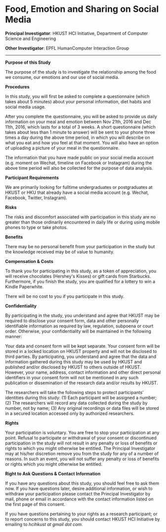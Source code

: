 # Food, Emotion and Sharing on Social Media #
 
__Principal Investigator__: HKUST HCI Initiative, Department of Computer Science and Engineering

__Other Investigator__: EPFL HumanComputer Interaction Group
_______________________________________________________________________________

__Purpose of this Study__

The purpose of the study is to investigate the relationship among the food we consume, our emotions and our use of social media. 

__Procedures__

In this study, you will first be asked to complete a questionnaire (which takes about 5 minutes) about your personal information, diet habits and social media usage. 

After you complete the questionnaire, you will be asked to provide us daily information on your meal and emotion between Nov 21th, 2016 and Dec 11th, 2016, which lasts for a total of 3 weeks. A short questionnaire (which takes about less than 1 minute to answer) will be sent to your phone three times a day during the above time period, in which you will describe on what you eat and how you feel at that moment. You will also have an option of uploading a picture of your meal in the questionnaire. 

The information that you have made public on your social media account (e.g. moment on Wechat, timeline on Facebook or Instagram) during the above time period will also be collected for the purpose of data analysis. 

__Participant Requirements__

We are primarily looking for fulltime undergraduates or postgraduates at HKUST or HKU that already have a social media account (e.g. Wechat, Facebook, Twitter, Instagram). 

__Risks__

The risks and discomfort associated with participation in this study are no greater than those ordinarily encountered in daily life or during using mobile phones to type or take photos.

__Benefits__

There may be no personal benefit from your participation in the study but the knowledge received may be of value to humanity.  

__Compensation & Costs__

To thank you for participating in this study, as a token of appreciation, you will receive chocolates (Hershey's Kisses) or gift cards from Starbucks. Furthermore, if you finish the study, you are qualified for a lottery to win a Kindle Paperwhite.

There will be no cost to you if you participate in this study. 

__Confidentiality__

By participating in the study, you understand and agree that HKUST may be required to disclose your consent form, data and other personally identifiable information as required by law, regulation, subpoena or court order.  Otherwise, your confidentiality will be maintained in the following manner:

Your data and consent form will be kept separate. Your consent form will be stored in a locked location on HKUST property and will not be disclosed to third parties. By participating, you understand and agree that the data and information gathered during this study may be used by HKUST and published and/or disclosed by HKUST to others outside of HKUST. However, your name, address, contact information and other direct personal identifiers in your consent form will not be mentioned in any such publication or dissemination of the research data and/or results by HKUST.

The researchers will take the following steps to protect participants’ identities during this study: (1) Each participant will be assigned a number; (2) The researchers will record any data collected during the study by number, not by name; (3) Any original recordings or data files will be stored in a secured location accessed only by authorized researchers.  

__Rights__

Your participation is voluntary.  You are free to stop your participation at any point.  Refusal to participate or withdrawal of your consent or discontinued participation in the study will not result in any penalty or loss of benefits or rights to which you might otherwise be entitled.  The Principal Investigator may at his/her discretion remove you from the study for any of a number of reasons.  In such an event, you will not suffer any penalty or loss of benefits or rights which you might otherwise be entitled.

__Right to Ask Questions & Contact Information__

If you have any questions about this study, you should feel free to ask them now.  If you have questions later, desire additional information, or wish to withdraw your participation please contact the Principal Investigator by mail, phone or email in accordance with the contact information listed on the first page of this consent.  

If you have questions pertaining to your rights as a research participant; or to report concerns to this study, you should contact HKUST HCI Initiative by emailing to _hcihkust at gmail dot com_.
